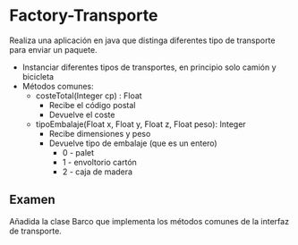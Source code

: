 # Factory-Transporte

Realiza una aplicación en java que distinga diferentes tipo de transporte para enviar un paquete.

- Instanciar diferentes tipos de transportes, en principio solo camión y bicicleta
- Métodos comunes:
  - costeTotal(Integer cp) : Float
    - Recibe el código postal
    - Devuelve el coste 
  - tipoEmbalaje(Float x, Float y, Float z, Float peso): Integer
    - Recibe dimensiones y peso
    - Devuelve tipo de embalaje (que es un entero)
      - 0 - palet
      - 1 - envoltorio cartón
      - 2 - caja de madera

## Examen
Añadida la clase Barco que implementa los métodos comunes de la interfaz de transporte.